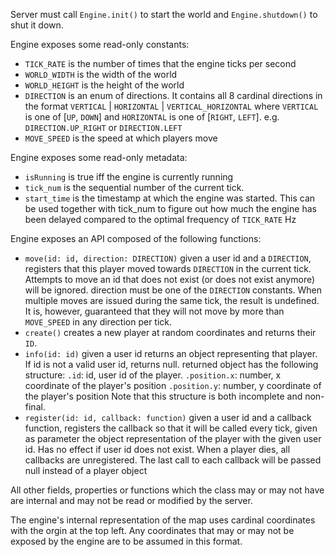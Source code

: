Server must call `Engine.init()` to start the world and `Engine.shutdown()` to shut it down.

Engine exposes some read-only constants:
- `TICK_RATE` is the number of times that the engine ticks per second
- `WORLD_WIDTH` is the width of the world
- `WORLD_HEIGHT` is the height of the world
- `DIRECTION` is an enum of directions.
  It contains all 8 cardinal directions in the format `VERTICAL` | `HORIZONTAL` | `VERTICAL_HORIZONTAL`
  where `VERTICAL` is one of [`UP`, `DOWN`] and `HORIZONTAL` is one of [`RIGHT`, `LEFT`]. e.g. `DIRECTION.UP_RIGHT` or `DIRECTION.LEFT`
- `MOVE_SPEED` is the speed at which players move

Engine exposes some read-only metadata:
- `isRunning` is true iff the engine is currently running
- `tick_num` is the sequential number of the current tick.
- `start_time` is the timestamp at which the engine was started. This can be used together with tick_num to
  figure out how much the engine has been delayed compared to the optimal frequency of `TICK_RATE` Hz

Engine exposes an API composed of the following functions:
- `move(id: id, direction: DIRECTION)` given a user id and a `DIRECTION`, registers that this player moved towards `DIRECTION`
  in the current tick. Attempts to move an id that does not exist (or does not exist anymore) will be ignored.
  direction must be one of the `DIRECTION` constants.
  When multiple moves are issued during the same tick, the result is undefined. It is, however, guaranteed that they
  will not move by more than `MOVE_SPEED` in any direction per tick.
- `create()` creates a new player at random coordinates and returns their `ID`.
- `info(id: id)` given a user id returns an object representing that player. If id is not a valid user id, returns null.
  returned object has the following structure:
    `.id`: id, user id of the player.
    `.position.x`: number, x coordinate of the player's position
    `.position.y`: number, y coordinate of the player's position
  Note that this structure is both incomplete and non-final.
- `register(id: id, callback: function)` given a user id and a callback function, registers the callback so that it will be called
  every tick, given as parameter the object representation of the player with the given user id.
  Has no effect if user id does not exist.
  When a player dies, all callbacks are unregistered. The last call to each callback will be passed null instead of
  a player object

All other fields, properties or functions which the class may or may not have are internal and may not be
read or modified by the server.

The engine's internal representation of the map uses cardinal coordinates with the orgin at the top left.
Any coordinates that may or may not be exposed by the engine are to be assumed in this format.
